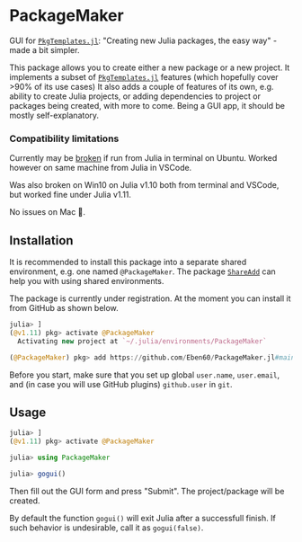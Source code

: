 # PackageMaker

GUI for [`PkgTemplates.jl`](https://github.com/JuliaCI/PkgTemplates.jl): "Creating new Julia packages, the easy way" - made a bit simpler.

This package allows you to create either a new package or a new project. It implements a subset of [`PkgTemplates.jl`](https://github.com/JuliaCI/PkgTemplates.jl) features (which hopefully cover >90% of its use cases) It also adds a couple of features of its own, e.g. ability to create Julia projects, or adding dependencies to project or packages being created, with more to come. Being a GUI app, it should be mostly self-explanatory.

### Compatibility limitations

Currently may be [broken](https://github.com/Eben60/PackageMaker.jl/issues/1) if run from Julia in terminal on Ubuntu. 
Worked however on same machine from Julia in VSCode.

Was also broken on Win10 on Julia v1.10 both from terminal and VSCode, but worked fine under Julia v1.11.

No issues on Mac 🙂.

## Installation

It is recommended to install this package into a separate shared environment, e.g. one named `@PackageMaker`. The package [`ShareAdd`](https://github.com/Eben60/ShareAdd.jl) can help you with using shared environments.

The package is currently under registration. At the moment you can install it from GitHub as shown below. 


```julia
julia> ]
(@v1.11) pkg> activate @PackageMaker
  Activating new project at `~/.julia/environments/PackageMaker`

(@PackageMaker) pkg> add https://github.com/Eben60/PackageMaker.jl#main
```

Before you start, make sure that you set up global `user.name`, `user.email`, and (in case you will use GitHub plugins) `github.user` in `git`.

## Usage

```julia
julia> ]
(@v1.11) pkg> activate @PackageMaker

julia> using PackageMaker

julia> gogui() 
```

Then fill out the GUI form and press "Submit". The project/package will be created. 

By default the function `gogui()` will exit Julia after a successfull finish. If such behavior is undesirable, call it as `gogui(false)`.
